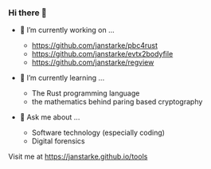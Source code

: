 ### Hi there 👋

- 🔭 I’m currently working on ...
  - <https://github.com/janstarke/pbc4rust>
  - <https://github.com/janstarke/evtx2bodyfile>
  - <https://github.com/janstarke/regview>

- 🌱 I’m currently learning ...
  - The Rust programming language
  - the mathematics behind paring based cryptography

- 💬 Ask me about ...
  - Software technology (especially coding)
  - Digital forensics

Visit me at <https://janstarke.github.io/tools>

<!--
**janstarke/janstarke** is a ✨ _special_ ✨ repository because its `README.md` (this file) appears on your GitHub profile.

Here are some ideas to get you started:

- 🔭 I’m currently working on ...
- 🌱 I’m currently learning ...
- 👯 I’m looking to collaborate on ...
- 🤔 I’m looking for help with ...
- 💬 Ask me about ...
- 📫 How to reach me: ...
- 😄 Pronouns: ...
- ⚡ Fun fact: ...
-->
